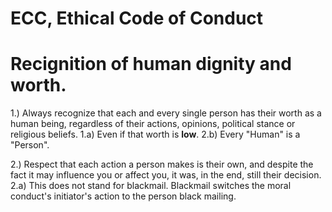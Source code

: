 # ECC, Ethical Code of Conduct
# Recignition of human dignity and worth.
1.) Always recognize that each and every single person has their worth as a human being, regardless of their actions, opinions, political stance or religious beliefs.
1.a) Even if that worth is **low**.
2.b) Every "Human" is a "Person".

2.) Respect that each action a person makes is their own, and despite the fact it may influence you or affect you, it was, in the end, still their decision.
2.a) This does not stand for blackmail. Blackmail switches the moral conduct's initiator's action to the person black mailing.
